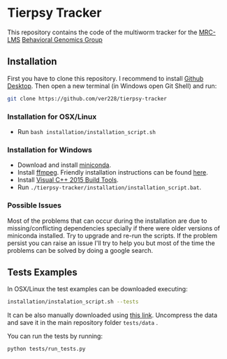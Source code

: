 # Tierpsy Tracker

This repository contains the code of the multiworm tracker for the [MRC-LMS](http://lms.mrc.ac.uk/) [Behavioral Genomics Group](http://behave.csc.mrc.ac.uk/)

## Installation

First you have to clone this repository. I recommend to install [Github Desktop](https://desktop.github.com/). Then open a new terminal (in Windows open Git Shell) and run: 

```bash
git clone https://github.com/ver228/tierpsy-tracker
```
### Installation for OSX/Linux
- Run `bash installation/installation_script.sh`

### Installation for Windows

- Download and install [miniconda](https://conda.io/miniconda.html).
- Install [ffmpeg](https://ffmpeg.org/download.html). Friendly installation instructions can be found [here](http://adaptivesamples.com/how-to-install-ffmpeg-on-windows/).
- Install [Visual C++ 2015 Build Tools](http://landinghub.visualstudio.com/visual-cpp-build-tools).
- Run `./tierpsy-tracker/installation/installation_script.bat`.

### Possible Issues
Most of the problems that can occur during the installation are due to missing/conflicting dependencies specially if there were older versions of miniconda installed. Try to upgrade and re-run the scripts. If the problem persist you can raise an issue I'll try to help you but most of the time the problems can be solved by doing a google search.

## Tests Examples
In OSX/Linux the test examples can be downloaded executing: 

```bash
installation/instalation_script.sh --tests
```

It can be also manually downloaded using [this link](https://imperiallondon-my.sharepoint.com/personal/ajaver_ic_ac_uk/_layouts/15/guestaccess.aspx?guestaccesstoken=ldZ18fLY%2bzlu7XuO9mbKVdyiKoH4naiesqiLXWU4vGQ%3d&docid=0cec4e52f4ccf4d5b8bb3a737020fc12f&rev=1). Uncompress the data and save it in the main repository folder `tests/data` .

You can run the tests by running: 

```bash
python tests/run_tests.py
```

